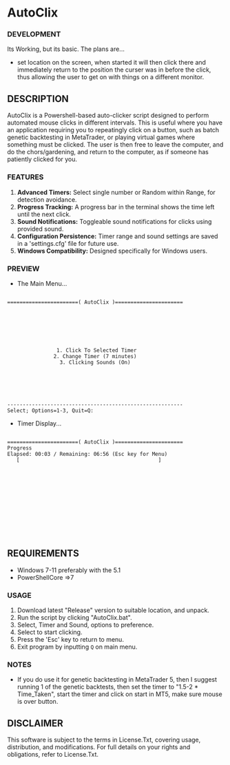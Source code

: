 # AutoClix

### DEVELOPMENT
Its Working, but its basic. The plans are...
- set location on the screen, when started it will then click there and immediately return to the position the curser was in before the click, thus allowing the user to get on with things on a different monitor.

## DESCRIPTION
AutoClix is a Powershell-based auto-clicker script designed to perform automated mouse clicks in different intervals. This is useful where you have an application requiring you to repeatingly click on a button, such as batch genetic backtesting in MetaTrader, or playing virtual games where something must be clicked. The user is then free to leave the computer, and do the chors/gardening, and return to the computer, as if someone has patiently clicked for you. 

### FEATURES
1. **Advanced Timers:** Select single number or Random within Range, for detection avoidance.
2. **Progress Tracking:** A progress bar in the terminal shows the time left until the next click.
3. **Sound Notifications:** Toggleable sound notifications for clicks using provided sound.
4. **Configuration Persistence:** Timer range and sound settings are saved in a 'settings.cfg' file for future use.
5. **Windows Compatibility:** Designed specifically for Windows users.

### PREVIEW
- The Main Menu...
```

=======================( AutoClix )======================







                1. Click To Selected Timer
               2. Change Timer (7 minutes)
                 3. Clicking Sounds (On)






---------------------------------------------------------
Select; Options=1-3, Quit=Q:

```
- Timer Display...
```

=======================( AutoClix )======================
Progress
Elapsed: 00:03 / Remaining: 06:56 (Esc key for Menu)
   [                                             ]                                                               













```

## REQUIREMENTS

- Windows 7-11 preferably with the 5.1 
- PowerShellCore =>7

### USAGE
1. Download latest "Release" version to suitable location, and unpack.
2. Run the script by clicking "AutoClix.bat".
3. Select, Timer and Sound, options to preference.
4. Select to start clicking.
5. Press the 'Esc' key to return to menu.
6. Exit program by inputting `Q` on main menu.

### NOTES
- If you do use it for genetic backtesting in MetaTrader 5, then I suggest running 1 of the genetic backtests, then set the timer to "1.5-2 * Time_Taken", start the timer and click on start in MT5, make sure mouse is over button. 

## DISCLAIMER
This software is subject to the terms in License.Txt, covering usage, distribution, and modifications. For full details on your rights and obligations, refer to License.Txt.
